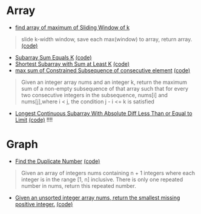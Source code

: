 # Array

- [find array of maximum of Sliding Window of k](https://leetcode.com/problems/sliding-window-maximum/)   
>  slide k-width window, save each max(window) to array, return array. [(code)]( slideWin.py#L17 )

- [Subarray Sum Equals K](https://leetcode.com/problems/subarray-sum-equals-k/ ) [(code)](slideWin.py#L42)
- [Shortest Subarray with Sum at Least K](https://leetcode.com/problems/shortest-subarray-with-sum-at-least-k/solution/) [(code)](slideWin.py#L58)
- [max sum of Constrained Subsequence of consecutive element](https://leetcode.com/problems/constrained-subsequence-sum/) [(code)](slideWin.py#L84)
> Given an integer array nums and an integer k, return the maximum sum of a non-empty subsequence of that array    such that for every two consecutive integers in the subsequence, nums[i] and nums[j],where i < j, the condition j - i <= k is satisfied
- [Longest Continuous Subarray With Absolute Diff Less Than or Equal to Limit](https://leetcode.com/problems/longest-continuous-subarray-with-absolute-diff-less-than-or-equal-to-limit/discuss/609771/JavaC%2B%2BPython-Deques-O(N)) [(code)](slideWin.py#L108)  !!!!

# Graph
- [Find the Duplicate Number](https://leetcode.com/problems/find-the-duplicate-number/solution/) [(code)](slideWin.py#L199)
> Given an array of integers nums containing n + 1 integers where each integer is in the range [1, n] inclusive. There is only one repeated number in nums, return this repeated number.
- [Given an unsorted integer array nums, return the smallest missing positive integer.](https://leetcode.com/problems/first-missing-positive/)  [(code)](slideWin.py#L214)

